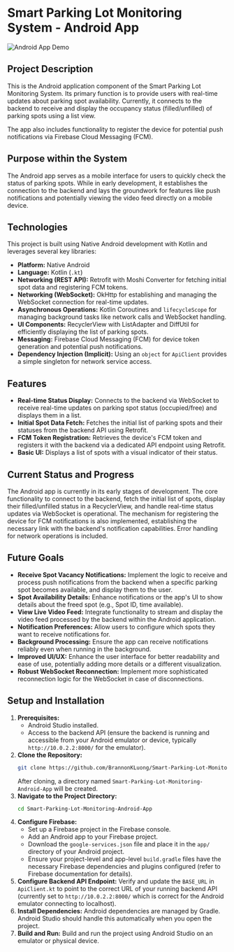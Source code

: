 # Smart Parking Lot Monitoring System - Android App
![Android App Demo](assets/smart-parking-lot-android-demo.gif)
## Project Description

This is the Android application component of the Smart Parking Lot Monitoring System. Its primary function is to provide users with real-time updates about parking spot availability. Currently, it connects to the backend to receive and display the occupancy status (filled/unfilled) of parking spots using a list view.

The app also includes functionality to register the device for potential push notifications via Firebase Cloud Messaging (FCM).

## Purpose within the System

The Android app serves as a mobile interface for users to quickly check the status of parking spots. While in early development, it establishes the connection to the backend and lays the groundwork for features like push notifications and potentially viewing the video feed directly on a mobile device.

## Technologies

This project is built using Native Android development with Kotlin and leverages several key libraries:

* **Platform:** Native Android
* **Language:** Kotlin (`.kt`)
* **Networking (REST API):** Retrofit with Moshi Converter for fetching initial spot data and registering FCM tokens.
* **Networking (WebSocket):** OkHttp for establishing and managing the WebSocket connection for real-time updates.
* **Asynchronous Operations:** Kotlin Coroutines and `lifecycleScope` for managing background tasks like network calls and WebSocket handling.
* **UI Components:** RecyclerView with ListAdapter and DiffUtil for efficiently displaying the list of parking spots.
* **Messaging:** Firebase Cloud Messaging (FCM) for device token generation and potential push notifications.
* **Dependency Injection (Implicit):** Using an `object` for `ApiClient` provides a simple singleton for network service access.

## Features

* **Real-time Status Display:** Connects to the backend via WebSocket to receive real-time updates on parking spot status (occupied/free) and displays them in a list.
* **Initial Spot Data Fetch:** Fetches the initial list of parking spots and their statuses from the backend API using Retrofit.
* **FCM Token Registration:** Retrieves the device's FCM token and registers it with the backend via a dedicated API endpoint using Retrofit.
* **Basic UI:** Displays a list of spots with a visual indicator of their status.

## Current Status and Progress

The Android app is currently in its early stages of development. The core functionality to connect to the backend, fetch the initial list of spots, display their filled/unfilled status in a RecyclerView, and handle real-time status updates via WebSocket is operational. The mechanism for registering the device for FCM notifications is also implemented, establishing the necessary link with the backend's notification capabilities. Error handling for network operations is included.

## Future Goals

* **Receive Spot Vacancy Notifications:** Implement the logic to receive and process push notifications from the backend when a specific parking spot becomes available, and display them to the user.
* **Spot Availability Details:** Enhance notifications or the app's UI to show details about the freed spot (e.g., Spot ID, time available).
* **View Live Video Feed:** Integrate functionality to stream and display the video feed processed by the backend within the Android application.
* **Notification Preferences:** Allow users to configure which spots they want to receive notifications for.
* **Background Processing:** Ensure the app can receive notifications reliably even when running in the background.
* **Improved UI/UX:** Enhance the user interface for better readability and ease of use, potentially adding more details or a different visualization.
* **Robust WebSocket Reconnection:** Implement more sophisticated reconnection logic for the WebSocket in case of disconnections.

## Setup and Installation

1.  **Prerequisites:**
    * Android Studio installed.
    * Access to the backend API (ensure the backend is running and accessible from your Android emulator or device, typically `http://10.0.2.2:8000/` for the emulator).
2.  **Clone the Repository:**
    ```bash
    git clone https://github.com/BrannonKLuong/Smart-Parking-Lot-Monitoring-Android-App
    ```
    After cloning, a directory named `Smart-Parking-Lot-Monitoring-Android-App` will be created.
3.  **Navigate to the Project Directory:**
    ```bash
    cd Smart-Parking-Lot-Monitoring-Android-App
    ```
4.  **Configure Firebase:**
    * Set up a Firebase project in the Firebase console.
    * Add an Android app to your Firebase project.
    * Download the `google-services.json` file and place it in the `app/` directory of your Android project.
    * Ensure your project-level and app-level `build.gradle` files have the necessary Firebase dependencies and plugins configured (refer to Firebase documentation for details).
5.  **Configure Backend API Endpoint:** Verify and update the `BASE_URL` in `ApiClient.kt` to point to the correct URL of your running backend API (currently set to `http://10.0.2.2:8000/` which is correct for the Android emulator connecting to localhost).
6.  **Install Dependencies:** Android dependencies are managed by Gradle. Android Studio should handle this automatically when you open the project.
7.  **Build and Run:** Build and run the project using Android Studio on an emulator or physical device.

